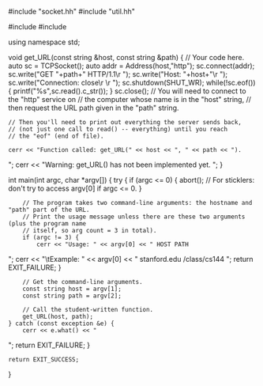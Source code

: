 #include "socket.hh"
#include "util.hh"

#include <cstdlib>
#include <iostream>

using namespace std;

void get_URL(const string &host, const string &path) {
    // Your code here.
    auto sc = TCPSocket();
    auto addr = Address(host,"http");
    sc.connect(addr);
    sc.write("GET "+path+" HTTP/1.1\r
");
    sc.write("Host: "+host+"\r
");
    sc.write("Connection: close\r
\r
");
    sc.shutdown(SHUT_WR);
    while(!sc.eof()) {
        printf("%s",sc.read().c_str());
    }
    sc.close();
    // You will need to connect to the "http" service on
    // the computer whose name is in the "host" string,
    // then request the URL path given in the "path" string.

    // Then you'll need to print out everything the server sends back,
    // (not just one call to read() -- everything) until you reach
    // the "eof" (end of file).

    cerr << "Function called: get_URL(" << host << ", " << path << ").
";
    cerr << "Warning: get_URL() has not been implemented yet.
";
}

int main(int argc, char *argv[]) {
    try {
        if (argc <= 0) {
            abort();  // For sticklers: don't try to access argv[0] if argc <= 0.
        }

        // The program takes two command-line arguments: the hostname and "path" part of the URL.
        // Print the usage message unless there are these two arguments (plus the program name
        // itself, so arg count = 3 in total).
        if (argc != 3) {
            cerr << "Usage: " << argv[0] << " HOST PATH
";
            cerr << "\tExample: " << argv[0] << " stanford.edu /class/cs144
";
            return EXIT_FAILURE;
        }

        // Get the command-line arguments.
        const string host = argv[1];
        const string path = argv[2];

        // Call the student-written function.
        get_URL(host, path);
    } catch (const exception &e) {
        cerr << e.what() << "
";
        return EXIT_FAILURE;
    }

    return EXIT_SUCCESS;
}
